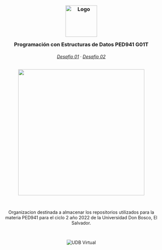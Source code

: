 <h3 align="center">
	<img src="https://raw.githubusercontent.com/PED941-SB210537-FQ211776/.github/main/Assets/1544x1544_circle.png" width="100" alt="Logo"/><br/>
	<img src="https://raw.githubusercontent.com/PED941-SB210537-FQ211776/.github/main/Assets/transparent.png" height="30" width="0px"/>
  Programación con Estructuras de Datos PED941 G01T
	<img src="https://raw.githubusercontent.com/PED941-SB210537-FQ211776/.github/main/Assets/transparent.png" height="30" width="0px"/>
</h3>

<h6 align="center">
  <a href="https://github.com/PED941-SB210537-FQ211776/Desafio_01">Desafio 01</a>
  ·
  <a href="https://github.com/PED941-SB210537-FQ211776/Desafio_02">Desafio 02</a>
</h6>

<p align="center">
  <img src="https://raw.githubusercontent.com/PED941-SB210537-FQ211776/.github/main/Assets/macchiato.png" width="400" />
</p>

&nbsp;

<p align="center">
Organizacion destinada a almacenar los repositorios utilizados para la materia PED941 para el ciclo 2 año 2022 de la Universidad Don Bosco, El Salvador.
</p>


&nbsp;

<p align="center">
<img src="https://raw.githubusercontent.com/PED941-SB210537-FQ211776/.github/main/Assets/udb_logo.png" alt="UDB Virtual"/>
</p>

&nbsp;

